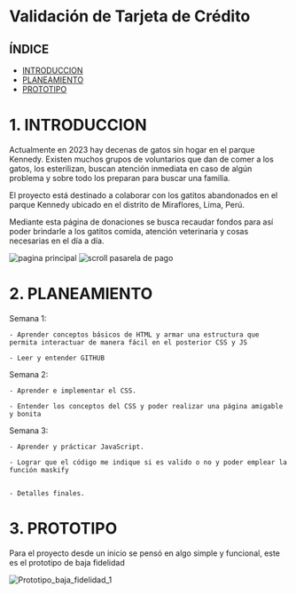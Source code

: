 # Validación de Tarjeta de Crédito


## ÍNDICE

- [INTRODUCCION](#introduccion)
- [PLANEAMIENTO](#PLANEAMIENTO)
- [PROTOTIPO](#nombre-de-la-sección-3)


# 1. INTRODUCCION
Actualmente en 2023 hay decenas de gatos sin hogar en el parque Kennedy. Existen muchos grupos de voluntarios que dan de comer a los gatos, los esterilizan, buscan atención inmediata en caso de algún problema y sobre todo los preparan para buscar una familia. 

El proyecto está destinado a colaborar con los gatitos abandonados en el parque Kennedy ubicado en el distrito de Miraflores, Lima, Perú.

Mediante esta página de donaciones se busca recaudar fondos para así poder brindarle a los gatitos comida, atención veterinaria y cosas necesarias en el día a día.

![pagina principal](https://user-images.githubusercontent.com/40776002/229959417-828f90f6-d60e-4d34-954c-73fb61b7f63b.PNG)
![scroll pasarela de pago](https://user-images.githubusercontent.com/40776002/229959390-49b445f2-3b43-4dbe-8873-0c4373b4d59e.PNG)




# 2. PLANEAMIENTO

  Semana 1:

    - Aprender conceptos básicos de HTML y armar una estructura que permita interactuar de manera fácil en el posterior CSS y JS

    - Leer y entender GITHUB


Semana 2:

    - Aprender e implementar el CSS.  

    - Entender los conceptos del CSS y poder realizar una página amigable y bonita


Semana 3:

    - Aprender y prácticar JavaScript.

    - Lograr que el código me indique si es valido o no y poder emplear la función maskify 


    - Detalles finales.



# 3. PROTOTIPO

Para el proyecto desde un inicio se pensó en algo simple y funcional, este es el prototipo de baja fidelidad 

![Prototipo_baja_fidelidad_1](https://user-images.githubusercontent.com/40776002/229959383-e4ee284f-b092-4c52-9779-9e3398852026.jpg)








